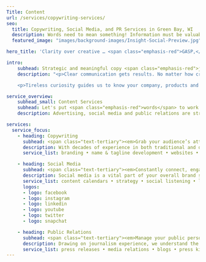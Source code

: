 ```yaml
---
Title: Content
url: /services/copywriting-services/
seo:
  title: Copywriting, Social Media, and PR Services in Green Bay, WI
  description: Words need to mean something! Information must be valuable and relevant. Learn more today about how at Insight, we lead with clarity to ensure your message is strategic, accurate and consistent.
  featured_image: "images/background-images/Insight-Social-Preview.jpg"

hero_title: 'Clarity over creative … <span class="emphasis-red">GASP,</span> we said it.'

intro: 
    subhead: Strategic and meaningful copy <span class="emphasis-red">jumpstarts</span> successful creative.
    description: "<p>Clear communication gets results. No matter how creative something is, if the message gets lost, it’s destined to fail. We’re never creative for the sake of trying to be clever, cute or obscure. Words need to mean something! Information must be valuable and relevant. That’s why our writers research, ask questions and then ask more questions before our hands hit the keyboard.</p>

    <p>Tireless curiosity guides us to know your company, products and people to then develop a voice that uniquely reflects you and a strategy that achieves your goals. Sure, we could rev the creative engines and toss flashy words into art … but at Insight, we lead with clarity to ensure your message is strategic, accurate and consistent. Then the real fun begins. Smart, meaningful creative is born.</p>"

service_overview: 
    subhead_small: Content Services
    subhead: Let's put <span class="emphasis-red">words</span> to work!
    description: Advertising, social media and public relations are stronger together. By enlisting the help of our experienced writers, you’ll revel in <strong>cohesive strategy and consistent messaging</strong> right from the start.

services: 
  service_focus: 
    - heading: Copywriting
      subhead: <span class="text-tertiary"><em>Grab your audience’s attention and communicate in your voice.</em></span>
      description: With decades of experience in both traditional and digital media, our writers harness AP style, journalistic integrity and unbridled imagination to weave your words into impactful stories.
      service_list: branding • name & tagline development • websites • digital ads • infographics • radio scripts • video storyboards • print ads • case studies • posters • brochures • sponsored editorial • whitepapers • promotional emails • editing • proofreading

    - heading: Social Media
      subhead: <span class="text-tertiary"><em>Constantly connect, engage with and build your following online.</em></span>
      description: Social media is a vital part of your overall brand strategy and should be handled by professionals. We were there when social media first broke onto the scene. For years, we’ve followed trends, tested content, enlisted helpful software and perfected our process for easy daily management.
      service_list: content calendars • strategy • social listening • live coverage • event promotions • stories • custom graphics • videos • influencer campaigns • giveaways • audience research • targeted ads • data analysis • recruitment
      logos: 
      - logo: facebook
      - logo: instagram
      - logo: linkedin
      - logo: youtube
      - logo: twitter
      - logo: snapchat

    - heading: Public Relations
      subhead: <span class="text-tertiary"><em>Manage your public persona through reputable third-party recognition.</em></span>
      description: Drawing on journalism experience, we understand the pitching process and the value of earned media. We’ve done the groundwork, spending years building valuable relationships with news, trade, lifestyle and emerging media. Now let us introduce your story to the masses on a local, national, even global, level. 
      service_list: press releases • media relations • blogs • press kits • PSAs • reputation management • speeches • editorial pitches • event planning & promotions • creative campaigns • press conferences • newsletters • internal communications • media monitoring • coverage reports • crisis communications
---
```

